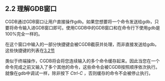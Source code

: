 2.2 理解GDB窗口
---------------

CGDB通过GDB窗口让用户直接操作gdb。如果您想要将一个命令发送给gdb，只要将命令输入进GDB窗口即可。使用CGDB中的GDB窗口和在命令行下使用gdb是100%完全一样的。

在这个窗口中输入的一部分快捷键会被CGDB截获并处理，而非直接发送给gdb。这些快捷键的列表在[3.2节](<3.2.md>)

类似于终端操作，CGDB将会将您连续输入的多个命令缓存起来。因此当您在一个命令完成之前又输入了多个其他的命令，这些命令会被CGDB按照顺序依次执行。就像在gdb中调试一样，除非按下 *Ctrl-C* ，否则缓存的命令不会被停止执行。